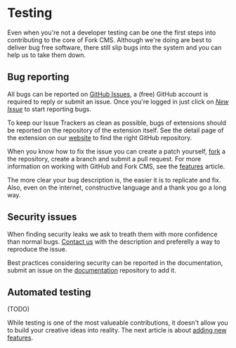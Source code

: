 # Testing

Even when you're not a developer testing can be one the first steps into contributing to the core of Fork CMS. Although we're doing are best to deliver bug free software, there still slip bugs into the system and you can help us to take them down.

## Bug reporting

All bugs can be reported on [GitHub Issues](https://github.com/forkcms/forkcms/issues), a (free) GitHub account is required to reply or submit an issue. Once you're logged in just click on *[New Issue](https://github.com/forkcms/forkcms/issues/new)* to start reporting bugs.

To keep our Issue Trackers as clean as possible, bugs of extensions should be reported on the repository of the extension itself. See the detail page of the extension on our [website](http://www.fork-cms.com/extensions) to find the right GitHub repository.

When you know how to fix the issue you can create a patch yourself, [fork](https://help.github.com/articles/fork-a-repo) a the repository, create a branch and submit a pull request. For more information on working with GitHub and Fork CMS, see the [features](features) article.

The more clear your bug description is, the easier it is to replicate and fix. Also, even on the internet, constructive language and a thank you go a long way.


## Security issues

When finding security leaks we ask to treath them with more confidence than normal bugs. [Contact us](http://www.fork-cms.com/contact) with the description and preferelly a way to reproduce the issue.

Best practices considering security can be reported in the documentation, submit an issue on the [documentation](https://github.com/forkcms/documentation/issues/new) repository to add it.


## Automated testing

(TODO)

While testing is one of the most valueable contributions, it doesn't allow you to build your creative ideas into reality. The next article is about [adding new features](03.%20features.md).
